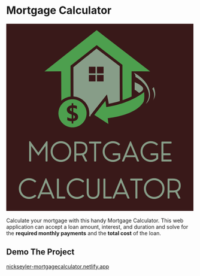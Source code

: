 # Mortgage Calculator

![Mortgage Calculator](./img/MortgageCalculator.png)

Calculate your mortgage with this handy Mortgage Calculator.
This web application can accept a loan amount, interest, and duration and solve for
the **required monthly payments** and the 
**total cost** of the loan.

## Demo The Project
[nickseyler-mortgagecalculator.netlify.app](nickseyler-mortgagecalculator.netlify.app)